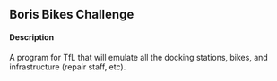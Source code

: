## Boris Bikes Challenge

#### Description
A program for TfL that will emulate all the docking stations, bikes, and infrastructure (repair staff, etc).
